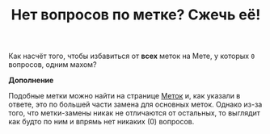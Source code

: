 ﻿---
title: "Нет вопросов по метке? Сжечь её!"
se.owner.user_id: 199733
se.owner.display_name: "edem. С Днём Победы"
se.owner.link: "https://ru.meta.stackoverflow.com/users/199733/edem-%d0%a1-%d0%94%d0%bd%d1%91%d0%bc-%d0%9f%d0%be%d0%b1%d0%b5%d0%b4%d1%8b"
se.link: "https://ru.meta.stackoverflow.com/questions/10199/%d0%9d%d0%b5%d1%82-%d0%b2%d0%be%d0%bf%d1%80%d0%be%d1%81%d0%be%d0%b2-%d0%bf%d0%be-%d0%bc%d0%b5%d1%82%d0%ba%d0%b5-%d0%a1%d0%b6%d0%b5%d1%87%d1%8c-%d0%b5%d1%91"
se.question_id: 10199
se.post_type: question
se.score: -3
---
<p>Как насчёт того, чтобы избавиться от <strong>всех</strong> меток на Мете, у которых <code>0</code> вопросов, одним махом?</p>

<p><strong>Дополнение</strong></p>

<p>Подобные метки можно найти на странице <a href="https://ru.meta.stackoverflow.com/tags">Меток</a> и, как указали в ответе, это по большей части замена для основных меток. Однако из-за того, что метки-замены никак не отличаются от остальных, то выглядит как будто по ним и впрямь нет никаких (0) вопросов. </p>
